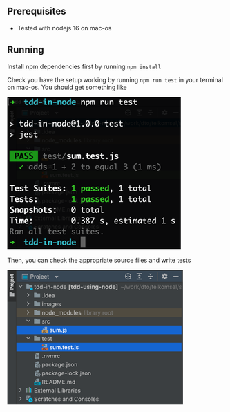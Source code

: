 ## Prerequisites

- Tested with nodejs 16 on mac-os

## Running

Install npm dependencies first by running `npm install`

Check you have the setup working by running `npm run test` in your terminal on mac-os. You should get something like

![Terminal output of `npm run test`](images/running-tests.png)

Then, you can check the appropriate source files and write tests

![files](images/files.png)

